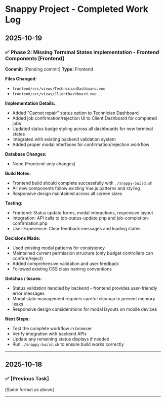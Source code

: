 # Snappy Project - Completed Work Log

## 2025-10-19

### ✅ Phase 2: Missing Terminal States Implementation - Frontend Components [Frontend]
**Commit:** [Pending commit]
**Type:** Frontend

**Files Changed:**
- `frontend/src/views/TechnicianDashboard.vue`
- `frontend/src/views/ClientDashboard.vue`

**Implementation Details:**
- Added "Cannot repair" status option to Technician Dashboard
- Added job confirmation/rejection UI to Client Dashboard for completed jobs
- Updated status badge styling across all dashboards for new terminal states
- Integrated with existing backend validation system
- Added proper modal interfaces for confirmation/rejection workflow

**Database Changes:**
- None (Frontend-only changes)

**Build Notes:**
- Frontend build should complete successfully with `./snappy-build.sh`
- All new components follow existing Vue.js patterns and styling
- Responsive design maintained across all screen sizes

**Testing:**
- Frontend: Status update forms, modal interactions, responsive layout
- Integration: API calls to job-status-update.php and job-completion-confirmation.php
- User Experience: Clear feedback messages and loading states

**Decisions Made:**
- Used existing modal patterns for consistency
- Maintained current permission structure (only budget controllers can confirm/reject)
- Added comprehensive validation and user feedback
- Followed existing CSS class naming conventions

**Gotchas / Issues:**
- Status validation handled by backend - frontend provides user-friendly error messages
- Modal state management requires careful cleanup to prevent memory leaks
- Responsive design considerations for modal layouts on mobile devices

**Next Steps:**
- Test the complete workflow in browser
- Verify integration with backend APIs
- Update any remaining status displays if needed
- Run `./snappy-build.sh` to ensure build works correctly

---

## 2025-10-18

### ✅ [Previous Task]
[Same format as above]

---
